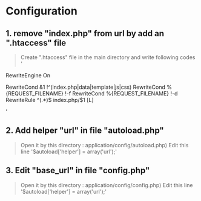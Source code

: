 # Configuration

## 1. remove "index.php" from url by add an ".htaccess" file
> Create ".htaccess" file in the main directory and write following codes
> '<IfModule mod_rewrite.c>

RewriteEngine On

RewriteCond &1 !^(index\.php|data|template|js|css)
RewriteCond %{REQUEST_FILENAME} !-f
RewriteCond %{REQUEST_FILENAME} !-d
RewriteRule ^(.*)$ index.php/$1 [L]

</IfModule>
'

## 2. Add helper "url" in file "autoload.php"
> Open it by this directory : application/config/autoload.php)
> Edit this line '$autoload['helper'] = array('url');'

## 3. Edit "base_url" in file "config.php"
> Open it by this directory : application/config/config.php)
> Edit this line '$autoload['helper'] = array('url');'
